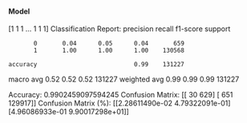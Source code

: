 #### Model
[1 1 1 ... 1 1 1]
Classification Report:
              precision    recall  f1-score   support

           0       0.04      0.05      0.04       659
           1       1.00      1.00      1.00    130568

    accuracy                           0.99    131227
   macro avg       0.52      0.52      0.52    131227
weighted avg       0.99      0.99      0.99    131227

Accuracy: 0.9902459097594245
Confusion Matrix:
[[    30    629]
 [   651 129917]]
Confusion Matrix (%):
[[2.28611490e-02 4.79322091e-01]
 [4.96086933e-01 9.90017298e+01]]
